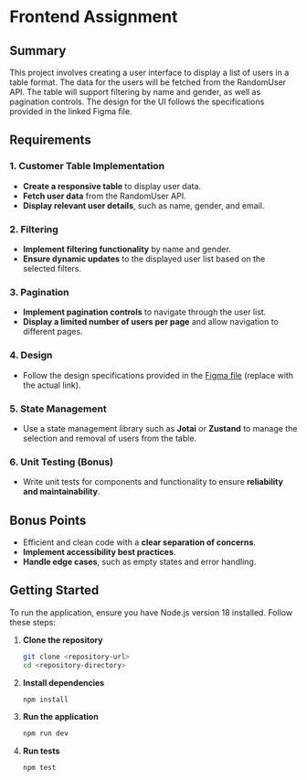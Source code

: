# Frontend Assignment

## Summary

This project involves creating a user interface to display a list of users in a table format. The data for the users will be fetched from the RandomUser API. The table will support filtering by name and gender, as well as pagination controls. The design for the UI follows the specifications provided in the linked Figma file.

## Requirements

### 1. Customer Table Implementation

- **Create a responsive table** to display user data.
- **Fetch user data** from the RandomUser API.
- **Display relevant user details**, such as name, gender, and email.

### 2. Filtering

- **Implement filtering functionality** by name and gender.
- **Ensure dynamic updates** to the displayed user list based on the selected filters.

### 3. Pagination

- **Implement pagination controls** to navigate through the user list.
- **Display a limited number of users per page** and allow navigation to different pages.

### 4. Design

- Follow the design specifications provided in the [Figma file](#) (replace with the actual link).

### 5. State Management

- Use a state management library such as **Jotai** or **Zustand** to manage the selection and removal of users from the table.

### 6. Unit Testing (Bonus)

- Write unit tests for components and functionality to ensure **reliability and maintainability**.

## Bonus Points

- Efficient and clean code with a **clear separation of concerns**.
- **Implement accessibility best practices**.
- **Handle edge cases**, such as empty states and error handling.

## Getting Started

To run the application, ensure you have Node.js version 18 installed. Follow these steps:

1. **Clone the repository**
   ```bash
   git clone <repository-url>
   cd <repository-directory>
   ```

2. **Install dependencies**
   ```bash
   npm install
   ```

3. **Run the application**
   ```bash
   npm run dev
   ``` 
4. **Run tests**
   ```bash
   npm test
   ``` 